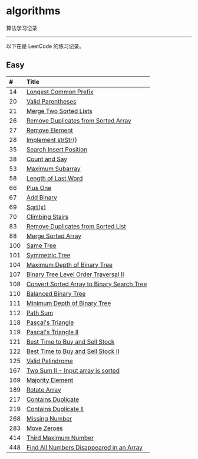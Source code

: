 # algorithms
算法学习记录

-----------
以下在是 LeetCode 的练习记录。

## Easy

| #    | Title                                    |
| :--- | :--------------------------------------- |
| 14   | [Longest Common Prefix][014]             |
| 20   | [Valid Parentheses][020]                 |
| 21   | [Merge Two Sorted Lists][021]            |
| 26   | [Remove Duplicates from Sorted Array][026] | 
| 27   | [Remove Element][027]                    |
| 28   | [Implement strStr()][028]                |
| 35   | [Search Insert Position][035]            |
| 38   | [Count and Say][038]                     |
| 53   | [Maximum Subarray][053]                  |
| 58   | [Length of Last Word][058]               |
| 66   | [Plus One][066]                          |
| 67   | [Add Binary][067]                        |
| 69   | [Sqrt(x)][069]                           |
| 70   | [Climbing Stairs][070]                   |
| 83   | [Remove Duplicates from Sorted List][083]                   |
| 88   | [Merge Sorted Array][088]                   |
| 100   | [Same Tree][100]                   |
| 101   | [Symmetric Tree][101]                   |
| 104   | [Maximum Depth of Binary Tree][104]                   |
| 107   | [Binary Tree Level Order Traversal II][107]               |
| 108   | [Convert Sorted Array to Binary Search Tree][108]               |                 
| 110   | [Balanced Binary Tree][110]               |
| 111   | [Minimum Depth of Binary Tree][111]               |
| 112   | [Path Sum][112]               |
| 118   | [Pascal's Triangle][118]               |
| 119   | [Pascal's Triangle II][119]               |
| 121   | [Best Time to Buy and Sell Stock][121]               |
| 122   | [Best Time to Buy and Sell Stock II][122]               |
| 125   | [Valid Palindrome][125]               |
| 167   | [Two Sum II - Input array is sorted][167]               |
| 169   | [Majority Element][169]               |
| 189   | [Rotate Array][189]               |
| 217   | [Contains Duplicate][217]               |
| 219   | [Contains Duplicate II][219]               |
| 268   | [Missing Number][268]               |
| 283   | [Move Zeroes][283]               |
| 414   | [Third Maximum Number][414]               |
| 448   | [Find All Numbers Disappeared in an Array][448]               |







[014]: https://github.com/zhzhgang/algorithms/tree/master/Easy/014
[020]: https://github.com/zhzhgang/algorithms/tree/master/Easy/020
[021]: https://github.com/zhzhgang/algorithms/tree/master/Easy/021
[026]: https://github.com/zhzhgang/algorithms/tree/master/Easy/026
[027]: https://github.com/zhzhgang/algorithms/tree/master/Easy/027
[028]: https://github.com/zhzhgang/algorithms/tree/master/Easy/028
[035]: https://github.com/zhzhgang/algorithms/tree/master/Easy/035
[038]: https://github.com/zhzhgang/algorithms/tree/master/Easy/038
[053]: https://github.com/zhzhgang/algorithms/tree/master/Easy/053
[058]: https://github.com/zhzhgang/algorithms/tree/master/Easy/058
[066]: https://github.com/zhzhgang/algorithms/tree/master/Easy/066
[067]: https://github.com/zhzhgang/algorithms/tree/master/Easy/067
[069]: https://github.com/zhzhgang/algorithms/tree/master/Easy/069
[070]: https://github.com/zhzhgang/algorithms/tree/master/Easy/070
[083]: https://github.com/zhzhgang/algorithms/tree/master/Easy/083
[088]: https://github.com/zhzhgang/algorithms/tree/master/Easy/088
[100]: https://github.com/zhzhgang/algorithms/tree/master/Easy/100
[101]: https://github.com/zhzhgang/algorithms/tree/master/Easy/101
[104]: https://github.com/zhzhgang/algorithms/tree/master/Easy/104
[107]: https://github.com/zhzhgang/algorithms/tree/master/Easy/107
[108]: https://github.com/zhzhgang/algorithms/tree/master/Easy/108
[110]: https://github.com/zhzhgang/algorithms/tree/master/Easy/110
[111]: https://github.com/zhzhgang/algorithms/tree/master/Easy/111
[112]: https://github.com/zhzhgang/algorithms/tree/master/Easy/112
[118]: https://github.com/zhzhgang/algorithms/tree/master/Easy/118
[119]: https://github.com/zhzhgang/algorithms/tree/master/Easy/119
[121]: https://github.com/zhzhgang/algorithms/tree/master/Easy/121
[122]: https://github.com/zhzhgang/algorithms/tree/master/Easy/122
[125]: https://github.com/zhzhgang/algorithms/tree/master/Easy/125
[167]: https://github.com/zhzhgang/algorithms/tree/master/Easy/167
[169]: https://github.com/zhzhgang/algorithms/tree/master/Easy/169
[189]: https://github.com/zhzhgang/algorithms/tree/master/Easy/189
[217]: https://github.com/zhzhgang/algorithms/tree/master/Easy/217
[219]: https://github.com/zhzhgang/algorithms/tree/master/Easy/219
[268]: https://github.com/zhzhgang/algorithms/tree/master/Easy/268
[283]: https://github.com/zhzhgang/algorithms/tree/master/Easy/283
[414]: https://github.com/zhzhgang/algorithms/tree/master/Easy/414
[448]: https://github.com/zhzhgang/algorithms/tree/master/Easy/448
